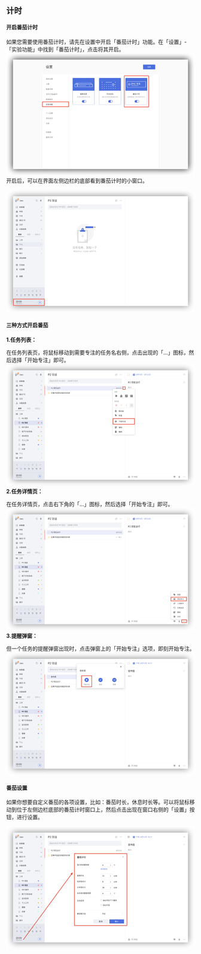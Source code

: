 ## 计时

#### 开启番茄计时
如果您需要使用番茄计时，请先在设置中开启「番茄计时」功能。在「设置」-「实验功能」中找到「番茄计时」，点击将其开启。
![webpomo1](images/web/webpomo1.png)
开启后，可以在界面左侧边栏的底部看到番茄计时的小窗口。

![webpomo2](images/web/webpomo2.png)

#### 三种方式开启番茄
**1.任务列表：**

在任务列表页，将鼠标移动到需要专注的任务名右侧，点击出现的「...」图标，然后选择「开始专注」即可。
![webpomo3](images/web/webpomo3.png)
**2.任务详情页：**

在任务详情页，点击右下角的「...」图标，然后选择「开始专注」即可。
![webpomo4](images/web/webpomo4.png)
**3.提醒弹窗：**

但一个任务的提醒弹窗出现时，点击弹窗上的「开始专注」选项，即刻开始专注。
![webpomo5](images/web/webpomo5.png)


#### 番茄设置
如果你想要自定义番茄的各项设置，比如：番茄时长，休息时长等。可以将鼠标移动到位于左侧边栏底部的番茄计时窗口上，然后点击出现在窗口右侧的「设置」按钮，进行设置。

![webpomo6](images/web/webpomo6.png)